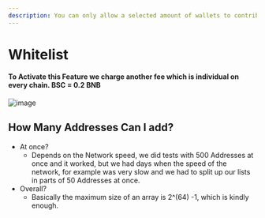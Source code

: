 ```yaml
---
description: You can only allow a selected amount of wallets to contribute to your presale.
---
```


# Whitelist

#### To Activate this Feature we charge another fee which is individual on every chain. **BSC = 0.2 BNB**

![image](https://user-images.githubusercontent.com/44967066/143942470-1d2cac20-a0fb-4b7f-9136-4c6032ec2b26.png)


## How Many Addresses **Can I add**?

* At once?&#x20;
  * Depends on the Network speed, we did tests with 500 Addresses at once and it worked, but we had days when the speed of the network, for example was very slow and we had to split up our lists in parts of 50 Addresses at once. &#x20;
* Overall?
  * Basically the maximum size of an array is 2^(64) -1, which is kindly enough.&#x20;

